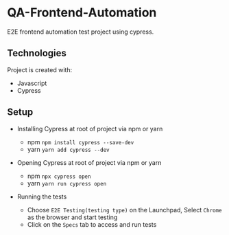 # QA-Frontend-Automation

E2E frontend automation test project using cypress.


## Technologies
Project is created with:

- Javascript
- Cypress


## Setup

- Installing Cypress at root of project via npm or yarn

  - npm ```npm install cypress --save-dev```
  - yarn ```yarn add cypress --dev```


- Opening Cypress at root of project via npm or yarn

  - npm ```npx cypress open```
  - yarn ```yarn run cypress open```

- Running the tests

   -  Choose ```E2E Testing(testing type)``` on the Launchpad, Select ```Chrome``` as the browser and start testing
   - Click on the ```Specs``` tab to access and run tests

